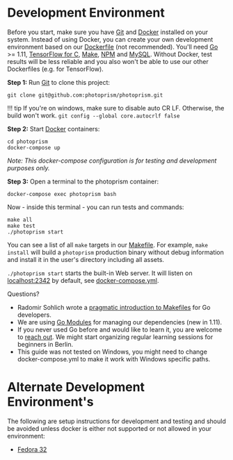 # Development Environment

Before you start, make sure you have [Git](https://git-scm.com/downloads) and [Docker](https://store.docker.com/search?q=docker&type=edition&offering=community) installed on your system.
Instead of using Docker, you can create your own development environment
based on our [Dockerfile](https://github.com/photoprism/photoprism/blob/develop/docker/development/Dockerfile) (not recommended). You'll need [Go](https://golang.org/dl/) >= 1.11, [TensorFlow for C](https://www.tensorflow.org/install/lang_c), [Make](http://www.gnu.org/software/make//make.html), [NPM](https://nodejs.org/en/download/) and [MySQL](https://dev.mysql.com/downloads/mysql/). Without Docker, test results will be less reliable and you also won't be able to use our other Dockerfiles (e.g. for TensorFlow).

**Step 1:** Run [Git](https://git-scm.com/downloads) to clone this project:

```
git clone git@github.com:photoprism/photoprism.git
```

!!! tip
    If you're on windows, make sure to disable auto CR LF. Otherwise, the build won't work.
    `git config --global core.autocrlf false`
    

**Step 2:** Start [Docker](https://www.docker.com/) containers:

```
cd photoprism
docker-compose up
```

*Note: This docker-compose configuration is for testing and development purposes only.*

**Step 3:** Open a terminal to the photoprism container:

```
docker-compose exec photoprism bash
```

Now - inside this terminal - you can run tests and commands:

```
make all
make test
./photoprism start
```

You can see a list of all `make` targets in our [Makefile](https://github.com/photoprism/photoprism/blob/develop/Makefile). For example, `make install` will build a `photoprism` production binary without debug information and install it in the user's directory including all assets.

`./photoprism start` starts the built-in Web server. It will listen on [localhost:2342](http://localhost:2342/) by default, see [docker-compose.yml](https://github.com/photoprism/photoprism/blob/develop/docker-compose.yml).

Questions?

* Radomir Sohlich wrote a [pragmatic introduction to Makefiles](https://sohlich.github.io/post/go_makefile/) for Go developers.
* We are using [Go Modules](https://github.com/golang/go/wiki/Modules) for managing our dependencies (new in 1.11).
* If you never used Go before and would like to learn it, you are welcome to [reach out](mailto:hello@photoprism.org). We might start organizing regular learning sessions for beginners in Berlin.
* This guide was not tested on Windows, you might need to change docker-compose.yml to make it work with Windows specific paths.

# Alternate Development Environment's

The following are setup instructions for development and testing and should be avoided unless docker is either not supported or not allowed in your environment:

* [Fedora 32](setup-fedora.md)

